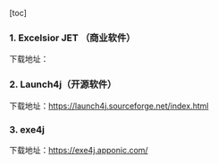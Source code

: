 [toc]

### 1. Excelsior JET （商业软件）

下载地址：

### 2. Launch4j（开源软件）

下载地址：<https://launch4j.sourceforge.net/index.html>

### 3. exe4j 

下载地址：<https://exe4j.apponic.com/>